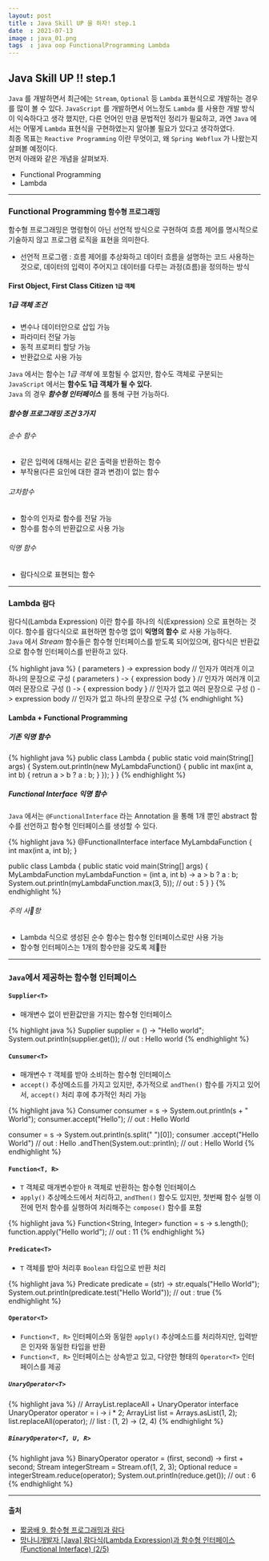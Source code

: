 ```yaml
---
layout: post
title : Java Skill UP 을 하자! step.1
date  : 2021-07-13
image : java_01.png
tags  : java oop FunctionalProgramming Lambda
---
```


## Java Skill UP !! step.1
`Java` 를 개발하면서 최근에는 `Stream`, `Optional` 등 `Lambda` 표현식으로 개발하는 경우를 많이 볼 수 있다. `JavaScript` 를 개발하면서 어느정도 `Lambda` 를 사용한 개발 방식이 익숙하다고 생각 했지만, 다른 언어인 만큼 문법적인 정리가 필요하고, 과연 `Java` 에서는 어떻게 `Lambda` 표현식을 구현하였는지 알아볼 필요가 있다고 생각하였다.<br>
최종 목표는 `Reactive Programming` 이란 무엇이고, 왜 `Spring Webflux` 가 나왔는지 살펴볼 예정이다.<br>
먼저 아래와 같은 개념을 살펴보자.

- Functional Programming
- Lambda

---

### Functional Programming <small>함수형 프로그래밍</small>
함수형 프로그래밍은 명령형이 아닌 선언적 방식으로 구현하여 흐름 제어를 명시적으로 기술하지 않고 프로그램 로직을 표현을 의미한다.

- 선언적 프로그램 : 흐름 제어를 추상화하고 데이터 흐름을 설명하는 코드 사용하는 것으로, 데이터의 입력이 주어지고 데이터를 다루는 과정(흐름)을 정의하는 방식

#### First Object, First Class Citizen <small>1급 객체</small>
##### 1급 객체 조건
- 변수나 데이터안으로 삽입 가능
- 파라미터 전달 가능
- 동적 프로퍼티 할당 가능
- 반환값으로 사용 가능

`Java` 에서는 함수는 *1급 객체* 에 포함될 수 없지만, 함수도 객체로 구분되는 `JavaScript` 에서는 **함수도 1급 객체가 될 수 있다.**<br>
`Java` 의 경우 ***함수형 인터페이스*** 를 통해 구현 가능하다.

##### 함수형 프로그래밍 조건 3가지
###### 순수 함수
- 같은 입력에 대해서는 같은 출력을 반환하는 함수
- 부작용(다른 요인에 대한 결과 변경)이 없는 함수

###### 고차함수
- 함수의 인자로 함수를 전달 가능
- 함수를 함수의 반환값으로 사용 가능

###### 익명 함수
- 람다식으로 표현되는 함수

---

### Lambda <small>람다</small>
람다식(Lambda Expression) 이란 함수를 하나의 식(Expression) 으로 표현하는 것이다. 함수를 람다식으로 표현하면 함수명 없이 **익명의 함수** 로 사용 가능하다.<br>
`Java` 에서 *Stream* 함수들은 함수형 인터페이스를 받도록 되어있으며, 람다식은 반환값으로 함수형 인터페이스를 반환하고 있다.

{% highlight java %}
( parameters ) -> expression body       // 인자가 여러개 이고 하나의 문장으로 구성
( parameters ) -> { expression body }   // 인자가 여러개 이고 여러 문장으로 구성
() -> { expression body }               // 인자가 없고 여러 문장으로 구성
() -> expression body                   // 인자가 없고 하나의 문장으로 구성
{% endhighlight %}

#### Lambda + Functional Programming
##### 기존 익명 함수
{% highlight java %}
public class Lambda {
  public static void main(String[] args) {
    System.out.println(new MyLambdaFunction() {
      public int max(int a, int b) {
        retrun a > b ? a : b;
      }
    });
  }
}
{% endhighlight %}

##### Functional Interface 익명 함수
`Java` 에서는 `@FunctionalInterface` 라는 Annotation 을 통해 1개 뿐인 abstract 함수를 선언하고 함수형 인터페이스를 생성할 수 있다.

{% highlight java %}
@FunctionalInterface
interface MyLambdaFunction {
  int max(int a, int b);
}

public class Lambda {
  public static void main(String[] args) {
    MyLambdaFunction myLambdaFunction = (int a, int b) -> a > b ? a : b;
    System.out.println(myLambdaFunction.max(3, 5)); // out : 5
  }
}
{% endhighlight %}

###### 주의 사항
- Lambda 식으로 생성된 순수 함수는 함수형 인터페이스로만 사용 가능
- 함수형 인터페이스는 1개의 함수만을 갖도록 제한

---

### `Java`에서 제공하는 함수형 인터페이스
#### `Supplier<T>`
- 매개변수 없이 반환값만을 가지는 함수형 인터페이스

{% highlight java %}
Supplier<String> supplier = () -> "Hello world";
System.out.println(supplier.get()); // out : Hello world
{% endhighlight %}

#### `Cunsumer<T>`
- 매개변수 `T` 객체를 받아 소비하는 함수형 인터페이스
- `accept()` 추상메소드를 가지고 있지만, 추가적으로 `andThen()` 함수를 가지고 있어서, `accept()` 처리 후에 추가적인 처리 가능

{% highlight java %}
Consumer<String> consumer = s -> System.out.println(s + " World");
consumer.accept("Hello"); // out : Hello World

consumer = s -> System.out.println(s.split(" ")[0]);
consumer
  .accept("Hello World")          // out : Hello
  .andThen(System.out::println);  // out : Hello World
{% endhighlight %}

#### `Function<T, R>`
- `T` 객체로 매개변수받아 `R` 객체로 반환하는 함수형 인터페이스
- `apply()` 추상메소드에서 처리하고, `andThen()` 함수도 있지만, 첫번째 함수 실행 이전에 먼저 함수를 실행하여 처리해주는 `compose()` 함수를 포함

{% highlight java %}
Function<String, Integer> function = s -> s.length();
function.apply("Hello world");  // out : 11
{% endhighlight %}

#### `Predicate<T>`
- `T` 객체를 받아 처리후 `Boolean` 타입으로 반환 처리

{% highlight java %}
Predicate<String> predicate = (str) -> str.equals("Hello World");
System.out.println(predicate.test("Hello World"));  // out : true
{% endhighlight %}

#### `Operator<T>`
- `Function<T, R>` 인터페이스와 동일한 `apply()` 추상메소드를 처리하지만, 입력받은 인자와 동일한 타입을 반환
- `Function<T, R>` 인터페이스는 상속받고 있고, 다양한 형태의 `Operator<T>` 인터페이스를 제공

##### `UnaryOperator<T>`
{% highlight java %}
// ArrayList.replaceAll + UnaryOperator interface
UnaryOperator operator = i -> i * 2;
ArrayList list = Arrays.asList(1, 2);
list.replaceAll(operator);  // list : (1, 2) -> (2, 4)
{% endhighlight %}

##### `BinaryOperator<T, U, R>`
{% highlight java %}
BinaryOperator<Integer> operator = (first, second) -> first + second;
Stream<Integer> integerStream = Stream.of(1, 2, 3);
Optional<Integer> reduce = integerStream.reduce(operator);
System.out.println(reduce.get());   // out : 6
{% endhighlight %}

---

#### 출처
- [짧굵배 9. 함수형 프로그래밍과 람다](https://dinfree.com/lecture/language/112_java_9.html#m1)
- [망나니개발자 [Java] 람다식(Lambda Expression)과 함수형 인터페이스(Functional Interface) (2/5)](https://mangkyu.tistory.com/113)
